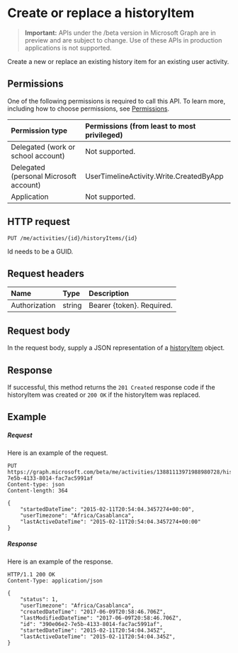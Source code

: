 # Create or replace a historyItem

> **Important:** APIs under the /beta version in Microsoft Graph are in preview and are subject to change. Use of these APIs in production applications is not supported.

Create a new or replace an existing history item for an existing user activity.

## Permissions

One of the following permissions is required to call this API. To learn more, including how to choose permissions, see [Permissions](../../../concepts/permissions_reference.md).


|Permission type      | Permissions (from least to most privileged)              |
|:--------------------|:---------------------------------------------------------|
|Delegated (work or school account) | Not supported.    |
|Delegated (personal Microsoft account) | UserTimelineActivity.Write.CreatedByApp    |
|Application | Not supported. |

## HTTP request

<!-- { "blockType": "ignored" } -->

```http
PUT /me/activities/{id}/historyItems/{id}
```

Id needs to be a GUID.

## Request headers

|Name | Type | Description|
|:----|:-----|:-----------|
|Authorization | string | Bearer {token}. Required.|

## Request body

In the request body, supply a JSON representation of a [historyItem](../resources/projectrome_historyitem.md) object.

## Response

If successful, this method returns the `201 Created` response code if the historyItem was created or `200 OK` if the historyItem was replaced.

## Example

##### Request

Here is an example of the request.

<!-- {
  "blockType": "request",
  "name": "upsert_historyItem"
}-->

```http
PUT https://graph.microsoft.com/beta/me/activities/13881113971988980728/historyItems/390e06e2-7e5b-4133-8014-fac7ac5991af
Content-type: json
Content-length: 364

{
    "startedDateTime": "2015-02-11T20:54:04.3457274+00:00",
    "userTimezone": "Africa/Casablanca",
    "lastActiveDateTime": "2015-02-11T20:54:04.3457274+00:00"
}
```

##### Response

Here is an example of the response.

<!-- {
  "blockType": "response",
  "truncated": true,
  "@odata.type": "microsoft.graph.historyItem"
} -->

```http
HTTP/1.1 200 OK
Content-Type: application/json

{
    "status": 1,
    "userTimezone": "Africa/Casablanca",
    "createdDateTime": "2017-06-09T20:58:46.706Z",
    "lastModifiedDateTime": "2017-06-09T20:58:46.706Z",
    "id": "390e06e2-7e5b-4133-8014-fac7ac5991af",
    "startedDateTime": "2015-02-11T20:54:04.345Z",
    "lastActiveDateTime": "2015-02-11T20:54:04.345Z",
}
```

<!-- uuid: 8fcb5dbc-d5aa-4681-8e31-b001d5168d79
2017-06-07 14:57:30 UTC -->
<!-- {
  "type": "#page.annotation",
  "description": "Upsert historyitem",
  "keywords": "",
  "section": "documentation",
  "tocPath": ""
}-->